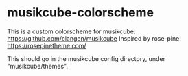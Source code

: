 # musikcube-colorscheme

This is a custom colorscheme for musikcube: https://github.com/clangen/musikcube
Inspired by rose-pine: https://rosepinetheme.com/

This should go in the musikcube config directory, under "musikcube/themes".
